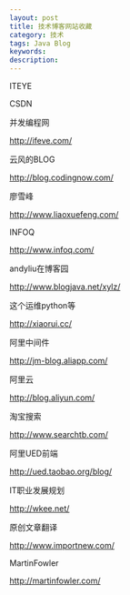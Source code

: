 ```yaml
---
layout: post
title: 技术博客网站收藏
category: 技术
tags: Java Blog
keywords: 
description: 
---
```




ITEYE 

CSDN 

并发编程网

http://ifeve.com/

云风的BLOG

http://blog.codingnow.com/

廖雪峰

http://www.liaoxuefeng.com/

INFOQ 

http://www.infoq.com/

andyliu在博客园

http://www.blogjava.net/xylz/

这个运维python等

http://xiaorui.cc/

阿里中间件

http://jm-blog.aliapp.com/

阿里云

http://blog.aliyun.com/

淘宝搜索

http://www.searchtb.com/


阿里UED前端

http://ued.taobao.org/blog/

IT职业发展规划

http://wkee.net/

原创文章翻译

http://www.importnew.com/

MartinFowler

http://martinfowler.com/



